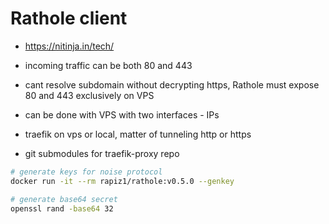 # Rathole client

- https://nitinja.in/tech/

- incoming traffic can be both 80 and 443
- cant resolve subdomain without decrypting https, Rathole must expose 80 and 443 exclusively on VPS
- can be done with VPS with two interfaces - IPs

- traefik on vps or local, matter of tunneling http or https
- git submodules for traefik-proxy repo

```bash
# generate keys for noise protocol
docker run -it --rm rapiz1/rathole:v0.5.0 --genkey

# generate base64 secret
openssl rand -base64 32

```
